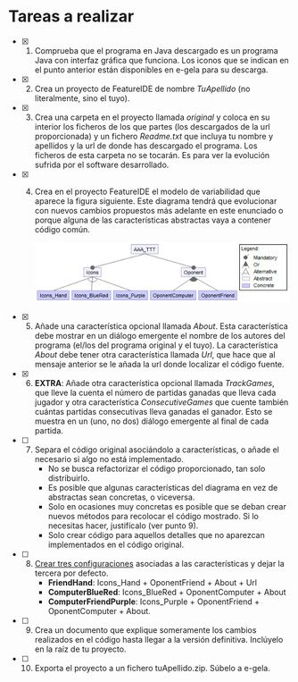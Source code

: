 # Tareas a realizar

- [x] 1.  Comprueba que el programa en Java descargado es un programa Java con interfaz gráfica que funciona. Los iconos que se indican en el punto anterior están disponibles en e-gela para su descarga.

- [x] 2. Crea un proyecto de FeatureIDE de nombre *TuApellido* (no literalmente, sino el tuyo).

- [x] 3. Crea una carpeta en el proyecto llamada *original* y coloca en su interior los ficheros de los que partes (los descargados de la url proporcionada) y un fichero *Readme.txt* que incluya tu nombre y apellidos y la url de donde has descargado el programa. Los ficheros de esta carpeta no se tocarán.
     Es para ver la evolución sufrida por el software desarrollado.

- [x] 4. Crea en el proyecto FeatureIDE el modelo de variabilidad que aparece la figura siguiente. Este
     diagrama tendrá que evolucionar con nuevos cambios propuestos más adelante en este enunciado o porque alguna de las características abstractas vaya a contener código común.

     ![Diagrama de variabilidad base](./images/variabilidad.png)

- [x] 5. Añade una característica opcional llamada *About*. Esta característica debe mostrar en un diálogo emergente el nombre de los autores del programa (el/los del programa original y el tuyo). La característica *About* debe tener otra característica llamada *Url*, que hace que al mensaje anterior se le añada la url donde localizar el código fuente.

- [x] 6. **EXTRA**: Añade otra característica opcional llamada *TrackGames*, que lleve la cuenta el número de partidas ganadas que lleva cada jugador y otra característica *ConsecutiveGames* que cuente también cuántas partidas consecutivas lleva ganadas el ganador. Esto se muestra en un (uno, no dos) diálogo emergente al final de cada partida.

- [ ] 7. Separa el código original asociándolo a características, o añade el necesario si algo no está implementado.
     - No se busca refactorizar el código proporcionado, tan solo distribuirlo.
     - Es posible que algunas características del diagrama en vez de abstractas sean concretas, o viceversa.
     - Solo en ocasiones muy concretas es posible que se deban crear nuevos métodos para recolocar el código mostrado. Si lo necesitas hacer, justifícalo (ver punto 9).
     - Solo crear código para aquellos detalles que no aparezcan implementados en el código original.

- [ ] 8. <u>Crear tres configuraciones</u> asociadas a las características y dejar la tercera por defecto.
     - **FriendHand**: Icons_Hand + OponentFriend + About + Url
     - **ComputerBlueRed**: Icons_BlueRed + OponentComputer + About
     - **ComputerFriendPurple**: Icons_Purple + OponentFriend + OponentComputer + About.

- [ ] 9. Crea un documento que explique someramente los cambios realizados en el código hasta llegar a la versión definitiva. Inclúyelo en la raíz de tu proyecto.

- [ ] 10. Exporta el proyecto a un fichero tuApellido.zip. Súbelo a e-gela.